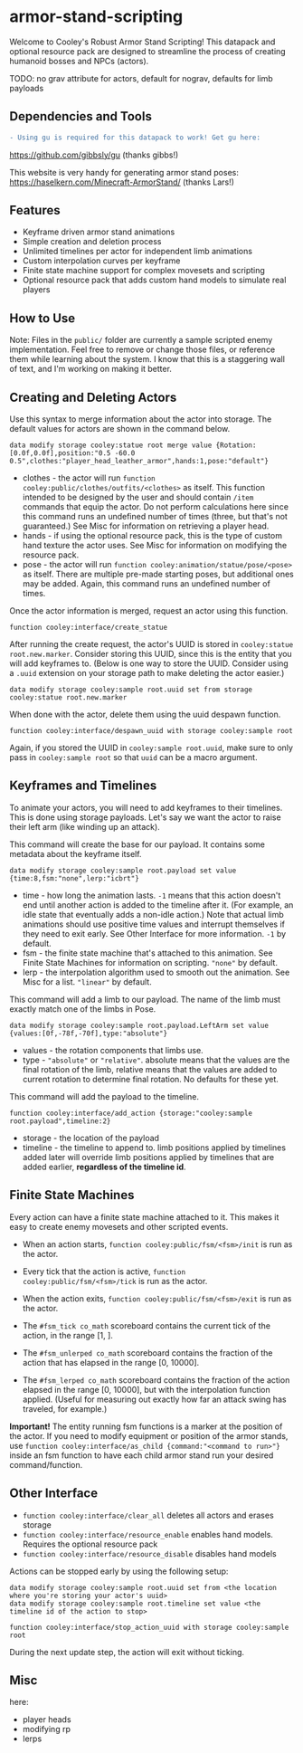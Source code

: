 # armor-stand-scripting
Welcome to Cooley's Robust Armor Stand Scripting!
This datapack and optional resource pack are designed to streamline the process of creating humanoid bosses and NPCs (actors).

TODO: no grav attribute for actors, default for nograv, defaults for limb payloads

## Dependencies and Tools
```diff
- Using gu is required for this datapack to work! Get gu here: 
```
https://github.com/gibbsly/gu (thanks gibbs!)

This website is very handy for generating armor stand poses: https://haselkern.com/Minecraft-ArmorStand/ (thanks Lars!)

## Features

- Keyframe driven armor stand animations
- Simple creation and deletion process
- Unlimited timelines per actor for independent limb animations
- Custom interpolation curves per keyframe
- Finite state machine support for complex movesets and scripting
- Optional resource pack that adds custom hand models to simulate real players

## How to Use

Note: Files in the `public/` folder are currently a sample scripted enemy implementation. Feel free to remove or change those files, or reference them while learning about the system. I know that this is a staggering wall of text, and I'm working on making it better.

## Creating and Deleting Actors

Use this syntax to merge information about the actor into storage. The default values for actors are shown in the command below.
```mcfunction
data modify storage cooley:statue root merge value {Rotation:[0.0f,0.0f],position:"0.5 -60.0 0.5",clothes:"player_head_leather_armor",hands:1,pose:"default"}
```
- clothes - the actor will run `function cooley:public/clothes/outfits/<clothes>` as itself. This function intended to be designed by the user and should contain `/item` commands that equip the actor. Do not perform calculations here since this command runs an undefined number of times (three, but that's not guaranteed.) See Misc for information on retrieving a player head.
- hands - if using the optional resource pack, this is the type of custom hand texture the actor uses. See Misc for information on modifying the resource pack.
- pose - the actor will run `function cooley:animation/statue/pose/<pose>` as itself. There are multiple pre-made starting poses, but additional ones may be added. Again, this command runs an undefined number of times.

Once the actor information is merged, request an actor using this function.
```mcfunction
function cooley:interface/create_statue
```
After running the create request, the actor's UUID is stored in `cooley:statue root.new.marker`. Consider storing this UUID, since this is the entity that you will add keyframes to.
(Below is one way to store the UUID. Consider using a `.uuid` extension on your storage path to make deleting the actor easier.)
```mcfunction
data modify storage cooley:sample root.uuid set from storage cooley:statue root.new.marker
```

When done with the actor, delete them using the uuid despawn function.
```mcfunction
function cooley:interface/despawn_uuid with storage cooley:sample root
```
Again, if you stored the UUID in `cooley:sample root.uuid`, make sure to only pass in `cooley:sample root` so that `uuid` can be a macro argument.

## Keyframes and Timelines

To animate your actors, you will need to add keyframes to their timelines. This is done using storage payloads.
Let's say we want the actor to raise their left arm (like winding up an attack).

This command will create the base for our payload. It contains some metadata about the keyframe itself.
```mcfunction
data modify storage cooley:sample root.payload set value {time:8,fsm:"none",lerp:"icbrt"}
```
- time - how long the animation lasts. `-1` means that this action doesn't end until another action is added to the timeline after it. (For example, an idle state that eventually adds a non-idle action.) Note that actual limb animations should use positive time values and interrupt themselves if they need to exit early. See Other Interface for more information. `-1` by default.
- fsm - the finite state machine that's attached to this animation. See Finite State Machines for information on scripting. `"none"` by default.
- lerp - the interpolation algorithm used to smooth out the animation. See Misc for a list. `"linear"` by default.

This command will add a limb to our payload. The name of the limb must exactly match one of the limbs in Pose.
```mcfunction
data modify storage cooley:sample root.payload.LeftArm set value {values:[0f,-78f,-70f],type:"absolute"}
```
- values - the rotation components that limbs use. 
- type - `"absolute"` or `"relative"`. absolute means that the values are the final rotation of the limb, relative means that the values are added to current rotation to determine final rotation.
No defaults for these yet.

This command will add the payload to the timeline.
```mcfunction
function cooley:interface/add_action {storage:"cooley:sample root.payload",timeline:2}
```
- storage - the location of the payload
- timeline - the timeline to append to. limb positions applied by timelines added later will override limb positions applied by timelines that are added earlier, **regardless of the timeline id**.

## Finite State Machines

Every action can have a finite state machine attached to it. This makes it easy to create enemy movesets and other scripted events.

- When an action starts, `function cooley:public/fsm/<fsm>/init` is run as the actor.
- Every tick that the action is active, `function cooley:public/fsm/<fsm>/tick` is run as the actor.
- When the action exits, `function cooley:public/fsm/<fsm>/exit` is run as the actor.

- The `#fsm_tick co_math` scoreboard contains the current tick of the action, in the range [1, <time>].
- The `#fsm_unlerped co_math` scoreboard contains the fraction of the action that has elapsed in the range [0, 10000].
- The `#fsm_lerped co_math` scoreboard contains the fraction of the action elapsed in the range [0, 10000], but with the interpolation function applied. (Useful for measuring out exactly how far an attack swing has traveled, for example.)

**Important!** The entity running fsm functions is a marker at the position of the actor. If you need to modify equipment or position of the armor stands, use `function cooley:interface/as_child {command:"<command to run>"}` inside an fsm function to have each child armor stand run your desired command/function.

## Other Interface

- `function cooley:interface/clear_all` deletes all actors and erases storage
- `function cooley:interface/resource_enable` enables hand models. Requires the optional resource pack
- `function cooley:interface/resource_disable` disables hand models

Actions can be stopped early by using the following setup:
```mcfunction
data modify storage cooley:sample root.uuid set from <the location where you're storing your actor's uuid>
data modify storage cooley:sample root.timeline set value <the timeline id of the action to stop>

function cooley:interface/stop_action_uuid with storage cooley:sample root
```
During the next update step, the action will exit without ticking.

## Misc

here:
- player heads
- modifying rp
- lerps



